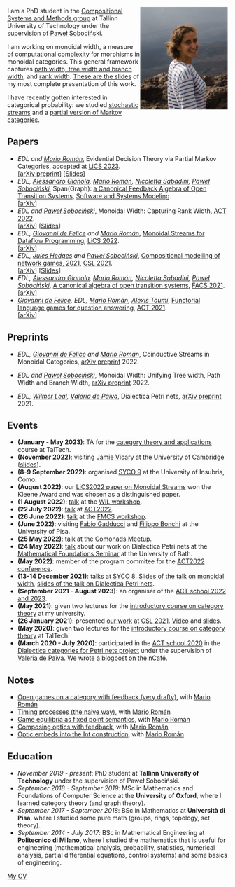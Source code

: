 <img align = "right"
    title = "Photo of Elena Di Lavore"
    src = "https://github.com/elenadilavore/elenadilavore.github.io/blob/master/profilo.jpg?raw=true" 
    width = "200">
I am a PhD student in the [Compositional Systems and Methods group](https://compose.ioc.ee/) at Tallinn University of Technology under the supervision of [Paweł Sobociński][pawel].

I am working on monoidal width, a measure of computational complexity for morphisms in monoidal categories.
This general framework captures [path width, tree width and branch width](https://arxiv.org/abs/2202.07582), and [rank width](https://arxiv.org/abs/2205.08916).
[These are the slides](./slides/mwd-comonads.pdf) of my most complete presentation of this work.

I have recently gotten interested in categorical probability: 
we studied [stochastic streams](https://arxiv.org/abs/2202.02061) and a [partial version of Markov categories](https://arxiv.org/abs/2301.12989).

## Papers
* *EDL and [Mario Román][mario]*, Evidential Decision Theory via Partial Markov Categories, accepted at [LiCS 2023](https://lics.siglog.org/lics23/).  
  [[arXiv preprint](https://arxiv.org/abs/2301.12989)] [[Slides](./slides/partial-markov-tallcat.pdf)]
* *EDL, [Alessandro Gianola][gianola], [Mario Román][mario], [Nicoletta Sabadini][nicoletta], [Paweł Sobociński][pawel]*, Span(Graph): [a Canonical Feedback Algebra of Open Transition Systems](https://doi.org/10.1007/s10270-023-01092-7), [Software and Systems Modeling](https://www.springer.com/journal/10270).  
  [[arXiv](https://arxiv.org/abs/2010.10069)]
* *EDL and [Paweł Sobociński][pawel]*, Monoidal Width: Capturing Rank Width, [ACT 2022](https://msp.cis.strath.ac.uk/act2022/).  
  [[arXiv](https://arxiv.org/abs/2205.08916)] [[Slides](./slides/mwd-act.pdf)]
* *EDL, [Giovanni de Felice][giovanni] and [Mario Román][mario]*, [Monoidal Streams for Dataflow Programming](https://doi.org/10.1145/3531130.3533365), [LiCS 2022](https://lics.siglog.org/lics22/).  
  [[arXiv](https://arxiv.org/abs/2202.02061)]
* *EDL, [Jules Hedges][jules] and [Paweł Sobociński][pawel]*, [Compositional modelling of network games, 2021](https://doi.org/10.4230/LIPIcs.CSL.2021.30), [CSL 2021](https://csl2021.fmf.uni-lj.si/).  
  [[arXiv](https://arxiv.org/abs/2006.03493)] [[Slides](./slides/games-on-graphs-csl.pdf)]
* *EDL, [Alessandro Gianola][gianola], [Mario Román][mario], [Nicoletta Sabadini][nicoletta], [Paweł Sobociński][pawel]*, [A canonical algebra of open transition systems](https://doi.org/10.1007/978-3-030-90636-8_4), [FACS 2021](https://facs2021.inria.fr/).  
  [[arXiv](https://arxiv.org/abs/2010.10069v1)]
* *[Giovanni de Felice][giovanni], EDL, [Mario Román][mario], [Alexis Toumi][alexis]*, [Functorial language games for question answering](https://doi.org/10.4204/EPTCS.333.21), [ACT 2021](https://www.cl.cam.ac.uk/events/act2021/).  
  [[arXiv](https://arxiv.org/abs/2005.09439)]

## Preprints

* *EDL, [Giovanni de Felice][giovanni] and [Mario Román][mario]*, Coinductive Streams in Monoidal Categories, [arXiv preprint](https://arxiv.org/abs/2212.14494) 2022.

* *EDL and [Paweł Sobociński][pawel]*, Monoidal Width: Unifying Tree width, Path Width and Branch Width, [arXiv preprint](https://arxiv.org/abs/2202.07582) 2022.

* *EDL, [Wilmer Leal][wilmer], [Valeria de Paiva][valeria]*, Dialectica Petri nets, [arXiv preprint](https://arxiv.org/abs/2105.12801) 2021.

## Events
* **(January - May 2023)**: TA for the [category theory and applications](https://compose.ioc.ee/CourseCategoryTheory.html) course at TalTech.
* **(November 2022)**: visiting [Jamie Vicary][jamie] at the University of Cambridge ([slides](./slides/mwd-clash.pdf)).
* **(8-9 September 2022)**: organised [SYCO 9](https://www.cl.cam.ac.uk/events/syco/9/) at the University of Insubria, Como.
* **(August 2022)**: our [LiCS2022 paper on Monoidal Streams](https://dl.acm.org/doi/10.1145/3531130.3533365) won the Kleene Award and was chosen as a distinguished paper.
* **(1 August 2022)**: [talk](./slides/mwd-wil.pdf) at the [WiL workshop](https://sites.google.com/g.uporto.pt/wil2022).
* **(22 July 2022)**: [talk](./slides/mwd-act.pdf) at [ACT2022](https://msp.cis.strath.ac.uk/act2022/programme.html).
* **(26 June 2022)**: [talk](./slides/mwd-fmcs.pdf) at the [FMCS workshop](https://pages.cpsc.ucalgary.ca/~robin/FMCS/FMCS2022/FMCS2022.html).
* **(June 2022)**: visiting [Fabio Gadducci][gadducci] and [Filippo Bonchi][bonchi] at the University of Pisa.
* **(25 May 2022)**: [talk](./slides/mwd-comonads.pdf) at the [Comonads Meetup](https://kam.mff.cuni.cz/~jaklt/comonadwiki/index.php/Public:Seminar).
* **(24 May 2022)**: [talk](./slides/dialectica-PN-bath.pdf) about our work on Dialectica Petri nets at the [Mathematical Foundations Seminar](https://wiki.bath.ac.uk/display/MFS/Mathematical+Foundations+Seminars) at the University of Bath.
* **(May 2022)**: member of the program commitee for the [ACT2022 conference](https://msp.cis.strath.ac.uk/act2022/).
* **(13-14 December 2021)**: talks at [SYCO 8](https://www.cl.cam.ac.uk/events/syco/8/). [Slides of the talk on monoidal width](./slides/mwd-syco.pdf), [slides of the talk on Dialectica Petri nets](./slides/dialectica-PN-syco.pdf).
* **(September 2021 - August 2023)**: an organiser of the [ACT school 2022 and 2023](http://adjointschool.com/).
* **(May 2021)**: given two lectures for the [introductory course on category theory](https://compose.ioc.ee/CourseCategoryTheory.html) at my university.
* **(26 January 2021)**: presented [our work](https://drops.dagstuhl.de/opus/volltexte/2021/13464/) at [CSL 2021](https://csl2021.fmf.uni-lj.si/). [Video](https://www.youtube.com/watch?v=QleWc1LtXLo&t=1469s) and [slides](./slides/games-on-graphs-csl.pdf).
* **(May 2020)**: given two lectures for the [introductory course on category theory](https://compose.ioc.ee/CourseCategoryTheory.html) at TalTech.
* **(March 2020 - July 2020)**: participated in the [ACT school 2020](http://adjointschool.com/2020.html) in the [Dialectica categories for Petri nets project](https://www.appliedcategorytheory.org/adjoint-school-act-2020/dialectica-categories-of-petri-nets/) under the supervision of [Valeria de Paiva][valeria]. We wrote a [blogpost on the nCafé](https://golem.ph.utexas.edu/category/2020/07/linear_logic_flavoured_composi.html).

## Notes
* [Open games on a category with feedback (very drafty)](https://github.com/elenadilavore/open-games-on-feedback/blob/34588e8147afab2f1df0097ed0894c109b7486d1/main.pdf), with [Mario Román][mario] 
* [Timing processes (the naive way)](https://www.ioc.ee/~mroman/data/notes/timing-processes.pdf), with [Mario Román][mario]
* [Game equilibria as fixed point semantics](https://www.ioc.ee/~mroman/data/notes/game-equilibria.pdf), with [Mario Román][mario]
* [Composing optics with feedback](https://www.ioc.ee/~mroman/data/notes/composingopticswithfeedback.pdf), with [Mario Román][mario]
* [Optic embeds into the Int construction](https://github.com/mroman42/optic-int-construction/raw/master/opticint.pdf), with [Mario Román][mario]

## Education
* *November 2019 - present*: PhD student at **Tallinn University of Technology** under the supervision of Paweł Sobociński.
* *September 2018 - September 2019*: MSc in Mathematics and Foundations of Computer Science at the **University of Oxford**, where I learned category theory (and graph theory).
* *September 2017 - September 2018*: BSc in Mathematics at **Università di Pisa**, where I studied some pure math (groups, rings, topology, set theory).
* *September 2014 - July 2017*: BSc in Mathematical Engineering at **Politecnico di Milano**, where I studied the mathematics that is useful for engineering (mathematical analysis, probability, statistics, numerical analysis, partial differential equations, control systems) and some basics of engineering.

[My CV](https://github.com/elenadilavore/cv/raw/master/CVElenaDiLavore.pdf)

[mario]: https://www.ioc.ee/~mroman/
[pawel]: https://www.ioc.ee/~pawel/
[jules]: https://julesh.com/
[gianola]: https://gianola.people.unibz.it/
[wilmer]: https://wilmerleal.me/
[valeria]: https://vcvpaiva.github.io/index.html
[alexis]: https://alexis.toumi.xyz/
[giovanni]: https://www.cs.ox.ac.uk/people/giovanni.defelice/
[nicoletta]: https://www.uninsubria.it/hpp/nicoletta.sabadini#
[gadducci]: http://pages.di.unipi.it/gadducci/
[bonchi]: https://www.irif.fr/~greta/author/filippo-bonchi/
[jamie]: https://www.cl.cam.ac.uk/~jv258/
